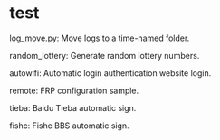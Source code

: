 # test
log_move.py: Move logs to a time-named folder.

random_lottery: Generate random lottery numbers.

autowifi: Automatic login authentication website login.

remote: FRP configuration sample.

tieba: Baidu Tieba automatic sign.

fishc: Fishc BBS automatic sign.
